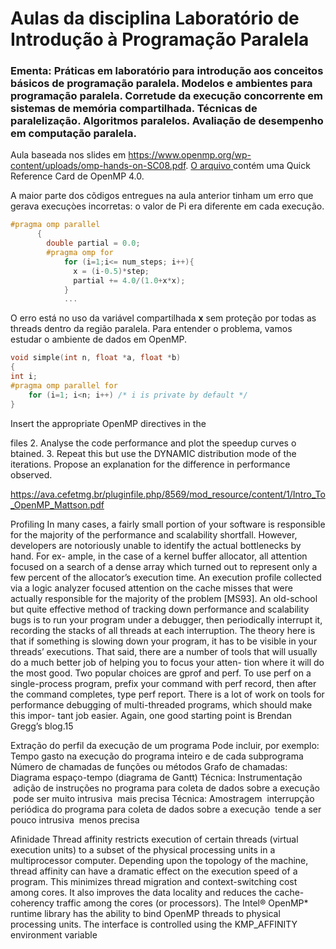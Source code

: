 <!-- TODO:  -->
# Aulas da disciplina Laboratório de Introdução à Programação Paralela 
### Ementa: Práticas em laboratório para introdução aos conceitos básicos de programação paralela. Modelos e ambientes para programação paralela. Corretude da execução concorrente em sistemas de memória compartilhada. Técnicas de paralelização. Algoritmos paralelos. Avaliação de desempenho em computação paralela. 

Aula baseada nos slides em https://www.openmp.org/wp-content/uploads/omp-hands-on-SC08.pdf. [O arquivo ](./OpenMP-4.0-C.pdf) contém uma Quick Reference Card de OpenMP 4.0.

A maior parte dos cõdigos entregues na aula anterior tinham um erro que gerava execuçòes incorretas: o valor de Pi era diferente em cada execução. 

```cpp
#pragma omp parallel
	  {
	  	double partial = 0.0;
	  	#pragma omp for
			for (i=1;i<= num_steps; i++){
			  x = (i-0.5)*step;
			  partial += 4.0/(1.0+x*x);
			}
            ...
 ```           
O erro está no uso da variável compartilhada **x** sem proteção por todas as threads dentro da região paralela. Para entender o problema, vamos estudar o ambiente de dados em OpenMP.

```cpp
void simple(int n, float *a, float *b)
{
int i;
#pragma omp parallel for
    for (i=1; i<n; i++) /* i is private by default */
}

```

Insert the appropriate OpenMP directives in the

files 
2. Analyse the code performance and plot the speedup curves o
btained.
3. Repeat this but use the
DYNAMIC
distribution mode of the iterations. Propose
an explanation for the difference in performance observed.

https://ava.cefetmg.br/pluginfile.php/8569/mod_resource/content/1/Intro_To_OpenMP_Mattson.pdf

Profiling
In many cases, a fairly small portion of your software is responsible for the majority of the performance and scalability shortfall. However, developers are notoriously unable to identify the actual bottlenecks by hand. For ex- ample, in the case of a kernel buffer allocator, all attention focused on a search of a dense array which turned out to represent only a few percent of the allocator’s execution time. An execution profile collected via a logic analyzer focused attention on the cache misses that were actually responsible for the majority of the problem [MS93].
An old-school but quite effective method of tracking down performance and scalability bugs is to run your program under a debugger, then periodically interrupt it, recording the stacks of all threads at each interruption. The theory here is that if something is slowing down your program, it has to be visible in your threads’ executions.
That said, there are a number of tools that will usually do a much better job of helping you to focus your atten- tion where it will do the most good. Two popular choices are gprof and perf. To use perf on a single-process program, prefix your command with perf record, then after the command completes, type perf report. There is a lot of work on tools for performance debugging of multi-threaded programs, which should make this impor- tant job easier. Again, one good starting point is Brendan Gregg’s blog.15

Extração do perfil da execução de um programa 
Pode incluir, por exemplo: 
Tempo gasto na execução do programa inteiro e de cada subprograma 
Número de chamadas de funções ou métodos 
Grafo de chamadas: Diagrama espaço-tempo (diagrama de Gantt) 
Técnica: Instrumentação 
  adição de instruções no programa para coleta de dados sobre a execução 
  pode ser muito intrusiva 
  mais precisa 
Técnica: Amostragem 
  interrupção periódica do programa para coleta de dados sobre a execução 
  tende a ser pouco intrusiva 
  menos precisa 

Afinidade
Thread affinity restricts execution of certain threads (virtual execution units) to a subset of the physical processing units in a multiprocessor computer. Depending upon the topology of the machine, thread affinity can have a dramatic effect on the execution speed of a program.
This minimizes thread migration and context-switching cost among cores. It also improves the data locality and reduces the cache-coherency traffic among the cores (or processors).
The Intel® OpenMP* runtime library has the ability to bind OpenMP threads to physical processing units. The interface is controlled using the KMP_AFFINITY environment variable

